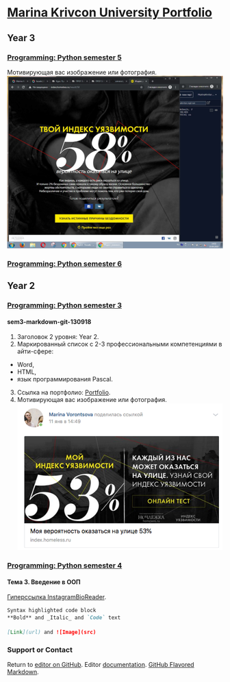 # [Marina Krivcon University Portfolio](https://meao.github.io/university-portfolio/)
## Year 3
### [Programming: Python semester 5](https://github.com/Meao/py/blob/master/README.md#programming-python-semester-5)
Мотивирующая вас изображение или фотография.
![GitHub Logo](/python/risk.jpg)
### [Programming: Python semester 6](https://github.com/Meao/py/blob/master/README.md#programming-python-semester-6)
## Year 2
### [Programming: Python semester 3](https://github.com/Meao/py/blob/master/README.md#programming-python-semester-3)
####  sem3-markdown-git-130918
1. Заголовок 2 уровня: Year 2.
2. Маркированный список с 2-3 профессиональными компетенциями в айти-сфере:
- Word, 
- HTML, 
- язык программирования Pascal.
3. Ссылка на портфолио: [Portfolio](https://meao.github.io/university-portfolio/).
4. Мотивирующая вас изображение или фотография.
![GitHub Logo](/python/1.png)
### [Programming: Python semester 4](https://github.com/Meao/py/blob/master/README.md#programming-python-semester-4)
####   Тема 3. Введение в ООП
[Гиперссылка InstagramBioReader](https://github.com/Meao/university-portfolio/blob/master/python/InstagramBioReader.py).

```markdown
Syntax highlighted code block
**Bold** and _Italic_ and `Code` text

[Link](url) and ![Image](src)
```
### Support or Contact

Return to [editor on GitHub](https://github.com/Meao/university-portfolio/edit/master/index.md). Editor [documentation](https://help.github.com/categories/github-pages-basics/). [GitHub Flavored Markdown](https://guides.github.com/features/mastering-markdown/).
